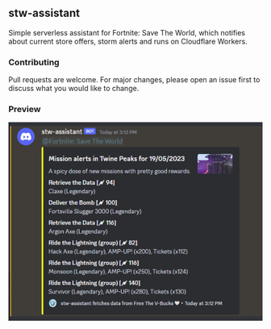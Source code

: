 ## stw-assistant
Simple serverless assistant for Fortnite: Save The World, which notifies about current store offers, storm alerts and runs on Cloudflare Workers.

### Contributing
Pull requests are welcome. For major changes, please open an issue first to discuss what you would like to change.

### Preview
![stw-assistant's preview](assets/image/preview.png)

